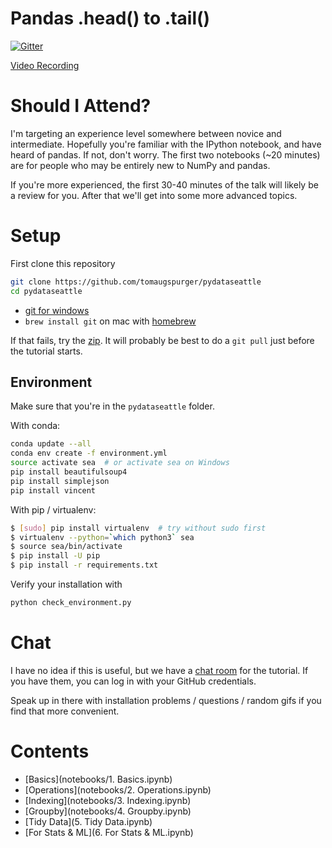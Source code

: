 Pandas .head() to .tail()
=========================

[![Gitter](https://badges.gitter.im/Join%20Chat.svg)](https://gitter.im/TomAugspurger/PyDataSeattle?utm_source=badge&utm_medium=badge&utm_campaign=pr-badge&utm_content=badge)


[Video Recording](https://www.youtube.com/watch?v=otCriSKVV_8)


Should I Attend?
================

I'm targeting an experience level somewhere between novice and intermediate.
Hopefully you're familiar with the IPython notebook, and have heard of pandas.
If not, don't worry. The first two notebooks (~20 minutes) are for people who
may be entirely new to NumPy and pandas.

If you're more experienced, the first 30-40 minutes of the talk will likely be a review
for you. After that we'll get into some more advanced topics.

Setup
=====

First clone this repository

```bash
git clone https://github.com/tomaugspurger/pydataseattle
cd pydataseattle
```

- [git for windows](https://msysgit.github.io)
- `brew install git` on mac with [homebrew](http://brew.sh)

If that fails, try the [zip](https://github.com/TomAugspurger/PyDataSeattle/archive/master.zip).
It will probably be best to do a `git pull` just before the tutorial starts.

## Environment

Make sure that you're in the `pydataseattle` folder.

With conda:

```bash
conda update --all
conda env create -f environment.yml
source activate sea  # or activate sea on Windows
pip install beautifulsoup4
pip install simplejson
pip install vincent
```

With pip / virtualenv:

```bash
$ [sudo] pip install virtualenv  # try without sudo first
$ virtualenv --python=`which python3` sea
$ source sea/bin/activate
$ pip install -U pip
$ pip install -r requirements.txt
```
Verify your installation with

```bash
python check_environment.py
```


Chat
====

I have no idea if this is useful, but we have a
[chat room](https://gitter.im/TomAugspurger/PyDataSeattle) for the tutorial.
If you have them, you can log in with your GitHub credentials.

Speak up in there with installation problems / questions / random gifs
if you find that more convenient.


Contents
========

- [Basics](notebooks/1. Basics.ipynb)
- [Operations](notebooks/2. Operations.ipynb)
- [Indexing](notebooks/3. Indexing.ipynb)
- [Groupby](notebooks/4. Groupby.ipynb)
- [Tidy Data](5. Tidy Data.ipynb)
- [For Stats & ML](6. For Stats & ML.ipynb)

